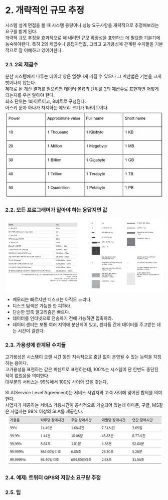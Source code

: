 # 2. 개략적인 규모 추정

시스템 설계 면접을 볼 때 시스템 용량이나 성능 요구사항을 개략적으로 추정해보라는 요구를 받게 된다.  
개략적 규모 추정을 효과적으로 해 내려면 규모 확장성을 표현하는 데 필요한 기본기에 능숙해야한다.
특히 2의 제곱수나 응답지연값, 그리고 고가용성에 관계된 수치들을 기본적으로 잘 이해하고 있어야한다.

### 2.1. 2의 제곱수

분산 시스템에서 다루는 데이터 양은 엄청나게 커질 수 있으나 그 계산법은 기본을 크게 벗어나지 않는다.  
제대로 된 계산 결과를 얻으려면 데이터 볼륨의 단위를 2의 제곱수로 표현하면 어떻게 되는지를 우선 알아야 한다.  
최소 단위는 1바이트이고, 8비트로 구성된다.  
아스키 문자 하나가 차지하는 메모리 크기가 1바이트이다.  
![2-1.png](img/2-1.png)

### 2.2. 모든 프로그래머가 알아야 하는 응답지연 값

![2-2.png](2-2.png)

- 메모리는 빠르지만 디스크는 아직도 느리다.
- 디스크 탐색은 가능한 한 피하라.
- 단순한 압축 알고리즘은 빠르다.
- 데이터를 인터넷으로 전송하기 전에 가능하면 압축하라.
- 데이터 센터는 보통 여러 지역에 분산되어 있고, 센터들 간에 데이터를 주고받는 데는 시간이 걸린다.

### 2.3. 가용성에 관계된 수치들

고가용성은 시스템이 오랜 시간 동안 지속적으로 중단 없이 운영될 수 있는 능력을 지칭하는 용어다.  
고가용성을 표현하는 값은 퍼센트로 표현하는데, 100%는 시스템이 단 한번도 중단된 적이 없었음을 의미한다.  
대부분의 서비스는 99%에서 100% 사이의 값을 갖는다.

SLA(Service Level Agreement)는 서비스 사업자와 고객 사이에 맺어진 합의를 의미한다.  
사업자가 제공하는 서비스 가용시간이 공식적으로 기술되어 있는데 아마존, 구글, MS같은 사업자는 99% 이상의 SLA를 제공한다.
![2-3.png](2-3.png)

### 2.4. 예제: 트위터 QPS와 저장소 요구량 추정

### 2.5. 팁
